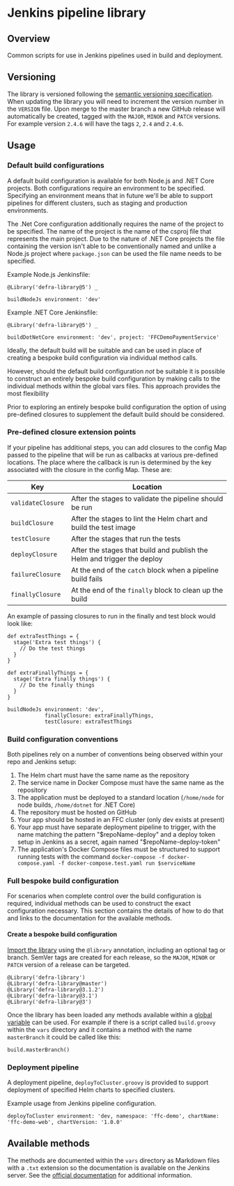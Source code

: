 # Jenkins pipeline library

## Overview

Common scripts for use in Jenkins pipelines used in build and deployment.

## Versioning

The library is versioned following the
[semantic versioning specification](https://semver.org/). When updating the
library you will need to increment the version number in the `VERSION` file.
Upon merge to the master branch a new GitHub release will automatically be
created, tagged with the `MAJOR`, `MINOR` and `PATCH` versions. For example
version `2.4.6` will have the tags `2`, `2.4` and `2.4.6`.

## Usage

### Default build configurations

A default build configuration is available for both Node.js and .NET Core
projects. Both configurations require an environment to be specified.
Specifying an environment means that in future we'll be able to
support pipelines for different clusters, such as staging and production
environments.

The .Net Core configuration additionally requires the name of the project to be
specified. The name of the project is the name of the csproj file that
represents the main project. Due to the nature of .NET Core projects the file
containing the version isn't able to be conventionally named and unlike a
Node.js project where `package.json` can be used the file name needs to be
specified.

Example Node.js Jenkinsfile:
```
@Library('defra-library@5') _

buildNodeJs environment: 'dev'
```

Example .NET Core Jenkinsfile:
```
@Library('defra-library@5') _

buildDotNetCore environment: 'dev', project: 'FFCDemoPaymentService'
```

Ideally, the default build will be suitable and can be used in place of
creating a bespoke build configuration via individual method calls.

However, should the default build configuration _not_ be suitable it is
possible to construct an entirely bespoke build configuration by making calls
to the individual methods within the global vars files. This approach
provides the most flexibility

Prior to exploring an entirely bespoke build configuration the option of using
pre-defined closures to supplement the default build should be considered.

### Pre-defined closure extension points

If your pipeline has additional steps, you can add closures to the config Map
passed to the pipeline that will be run as callbacks at various pre-defined
locations. The place where the callback is run is determined by the key
associated with the closure in the config Map. These are:

| Key               | Location                                                                |
| ---               | --------                                                                |
| `validateClosure` | After the stages to validate the pipeline should be run                 |
| `buildClosure`    | After the stages to lint the Helm chart and build the test image        |
| `testClosure`     | After the stages that run the tests                                     |
| `deployClosure`   | After the stages that build and publish the Helm and trigger the deploy |
| `failureClosure`  | At the end of the `catch` block when a pipeline build fails             |
| `finallyClosure`  | At the end of the `finally` block to clean up the build                 |

An example of passing closures to run in the finally and test block would look like:

```
def extraTestThings = {
  stage('Extra test things') {
    // Do the test things
  }
}

def extraFinallyThings = {
  stage('Extra finally things') {
    // Do the finally things
  }
}

buildNodeJs environment: 'dev',
            finallyClosure: extraFinallyThings,
            testClosure: extraTestThings
```

### Build configuration conventions

Both pipelines rely on a number of conventions being observed within your repo
and Jenkins setup:
1. The Helm chart must have the same name as the repository
2. The service name in Docker Compose must have the same name as the repository
3. The application must be deployed to a standard location (`/home/node` for
   node builds, `/home/dotnet` for .NET Core)
4. The repository must be hosted on GitHub
5. Your app should be hosted in an FFC cluster (only dev exists at present)
6. Your app must have separate deployment pipeline to trigger, with the name
   matching the pattern "$repoName-deploy" and a deploy token setup in Jenkins
   as a secret, again named "$repoName-deploy-token"
7. The application's Docker Compose files must be structured to support running
   tests with the command
   `docker-compose -f docker-compose.yaml -f docker-compose.test.yaml run $serviceName`

### Full bespoke build configuration

For scenarios when complete control over the build configuration is required,
individual methods can be used to construct the exact configuration necessary.
This section contains the details of how to do that and links to the
documentation for the available methods.

#### Create a bespoke build configuration

[Import the library](https://www.jenkins.io/doc/book/pipeline/shared-libraries/#using-libraries)
using the `@library` annotation, including an optional tag or branch.
SemVer tags are created for each release, so the `MAJOR`, `MINOR` or `PATCH`
version of a release can be targeted.

```
@Library('defra-library')
@Library('defra-library@master')
@Library('defra-library@3.1.2')
@Library('defra-library@3.1')
@Library('defra-library@3')
```

Once the library has been loaded any methods available within a
[global variable](https://www.jenkins.io/doc/book/pipeline/shared-libraries/#defining-global-variables)
can be used. For example if there is a script called `build.groovy` within the
`vars` directory and it contains a method with the name `masterBranch` it
could be called like this:

```
build.masterBranch()
```

### Deployment pipeline
A deployment pipeline, `deployToCluster.groovy` is provided to support deployment of specified Helm charts to specified clusters.

Example usage from Jenkins pipeline configuration.

```
deployToCluster environment: 'dev, namespace: 'ffc-demo', chartName: 'ffc-demo-web', chartVersion: '1.0.0'
```

## Available methods

The methods are documented within the `vars` directory as Markdown files with a
`.txt` extension so the documentation is available on the Jenkins server. See
the
[official documentation](https://www.jenkins.io/doc/book/pipeline/shared-libraries/#directory-structure)
for additional information.
